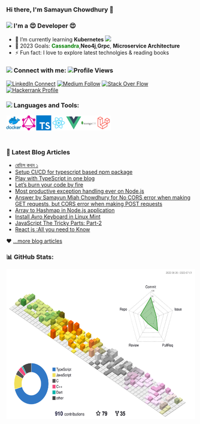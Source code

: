 ### Hi there, I'm Samayun Chowdhury 👋

<!-- ![Banner](https://user-images.githubusercontent.com/31636535/133980556-5e36795a-0f7f-4c0f-a076-013c0f07b233.gif) -->

### <img src="https://c.tenor.com/_DOBjnGspYAAAAAM/code-coding.gif" width="20"/> I'm a 😍 Developer 😍
- 🌱 I’m currently learning <b class="H1">Kubernetes <img src="https://kubernetes.io/images/nav_logo.svg" width="150"/>  </b> 
- 🥅 2023 Goals: <b style="color: green"> Cassandra</b>,<b>Neo4j</b>,<b>Grpc</b>, <b>Microservice Architecture </b>
- ⚡ Fun fact: I love to explore latest technolgies & reading books

<!-- <table style="border:5px red;color:red;display:none;">
 <tr border="0">
  <td border="0">
<img align="left" alt="Docker" height="300" src="./profile-3d-contrib/profile-season-animate.svg" />
  </td>
    <td border="0"> <img src="https://c.tenor.com/_DOBjnGspYAAAAAM/code-coding.gif" /></td>
 </tr>
</table> -->

### <img src="https://c.tenor.com/9q2hehDWaQYAAAAi/sending-love-cute.gif" width="50"> Connect with me: ![Profile Views ](https://komarev.com/ghpvc/?username=samayun&label=Profile%20Views&color=3cb480)

[![LinkedIn Connect](https://img.shields.io/badge/Connect_LinkedIn-0077B5?style=for-the-badge&logo=linkedin&logoColor=white)](https://bd.linkedin.com/in/samayun)
[![Medium Follow](https://img.shields.io/badge/Blogs-12100E?style=for-the-badge&logo=medium&logoColor=white)](https://medium.com/@samayunmc)
[![Stack Over Flow](https://img.shields.io/badge/Questions-FE7A16?style=for-the-badge&logo=stack-overflow&logoColor=white)](https://stackoverflow.com/users/12932846/samayun-miah-chowdhury)
[![Hackerrank Profile](https://img.shields.io/badge/-Hackerrank-2EC866?style=for-the-badge&logo=HackerRank&logoColor=white)](https://hackerrank.com/samayunmc)
<br />

<!--
<img src="https://github-readme-stats.vercel.app/api/top-langs?username=samayun&show_icons=true&theme=vue&title_color=white&locale=en&layout=compact" alt="Samayun Chowdhury" width="500px" style="margin-left: 20px;" /> -->

### <img src="https://c.tenor.com/U45Q8YaJzBUAAAAC/moti-hearts.gif" width="50"> Languages and Tools:

[<img align="left" alt="Docker" width="40px" src="https://raw.githubusercontent.com/github/explore/80688e429a7d4ef2fca1e82350fe8e3517d3494d/topics/docker/docker.png" />][dockerplaylist]

<!-- [<img align="left" alt="kubernetes" width="40px" src="https://raw.githubusercontent.com/github/explore/80688e429a7d4ef2fca1e82350fe8e3517d3494d/topics/kubernetes/kubernetes.png" />][kubernetes] -->

[<img align="left" alt="GraphQL" width="40px" src="https://raw.githubusercontent.com/github/explore/80688e429a7d4ef2fca1e82350fe8e3517d3494d/topics/graphql/graphql.png" />][graphqlplaylist]

[<img align="left" alt="TypeScript" width="40px" src="https://raw.githubusercontent.com/github/explore/80688e429a7d4ef2fca1e82350fe8e3517d3494d/topics/typescript/typescript.png" />][typescript]

[<img align="left" alt="React" width="40px" src="https://raw.githubusercontent.com/github/explore/80688e429a7d4ef2fca1e82350fe8e3517d3494d/topics/react/react.png" />][reactplaylist]


[<img align="left" alt="Vue JS" width="40px" src="https://raw.githubusercontent.com/github/explore/80688e429a7d4ef2fca1e82350fe8e3517d3494d/topics/vue/vue.png" />][vueplaylist]


[<img align="left" alt="MongoDB" width="40px" src="https://raw.githubusercontent.com/github/explore/80688e429a7d4ef2fca1e82350fe8e3517d3494d/topics/mongodb/mongodb.png" />][webdevplaylist]

[<img align="left" alt="Laravel" width="40px" src="https://raw.githubusercontent.com/github/explore/80688e429a7d4ef2fca1e82350fe8e3517d3494d/topics/laravel/laravel.png" />][laravelplaylist]
<br/>


<!-- &nbsp;<img align="center" src="https://github-readme-stats.vercel.app/api?username=samayun&hide_border=true&show_icons=true&theme=mona=kali&title_color=3cb480&locale=en" alt="Samayun Chowdhury" width="550px" /> -->

<!-- ![GitHub Streak](https://github-readme-streak-stats.herokuapp.com?user=samayun&theme=vue&hide_border=true&ring=F25822&fire=E25822&currStreakLabel=E25822) -->

<!-- ![Contribution Graph](https://activity-graph.herokuapp.com/graph?username=samayun&theme=vue&bg_color=fffff0&color=708090&line=24292e&point=24292e&area=true&hide_border=true) -->
<br/>
<br/>


### 📝 Latest Blog Articles

<!-- BLOG-POST-LIST:START -->
- [রেডিস কথন ১](https://samayun.medium.com/%E0%A6%B0%E0%A7%87%E0%A6%A1%E0%A6%BF%E0%A6%B8-%E0%A6%95%E0%A6%A5%E0%A6%A8-%E0%A7%A7-3da03a6e94db?source=rss-39ef8cdf061a------2)
- [Setup CI/CD for typescript based npm package](https://samayun.medium.com/setup-ci-cd-for-typescript-based-npm-package-3f3c6354b143?source=rss-39ef8cdf061a------2)
- [Play with TypeScript in one blog](https://dev.to/samayun/play-with-typescript-in-one-blog-204g)
- [Let’s burn your code by fire](https://samayun.medium.com/lets-burn-your-code-by-fire-dffb383e0634?source=rss-39ef8cdf061a------2)
- [Most productive exception handling ever on Node.js](https://samayun.medium.com/most-productive-exception-handling-ever-on-node-js-96828aac83cf?source=rss-39ef8cdf061a------2)
- [Answer by Samayun Miah Chowdhury for No CORS error when making GET requests, but CORS error when making POST requests](https://stackoverflow.com/questions/70165722/no-cors-error-when-making-get-requests-but-cors-error-when-making-post-requests/70166231#70166231)
- [Array to Hashmap in Node.js application](https://samayun.medium.com/array-to-hashmap-in-node-js-application-36862cb8746c?source=rss-39ef8cdf061a------2)
- [Install Avro Keyboard in Linux Mint](https://samayun.medium.com/install-avro-keyboard-in-linux-mint-c88be1239d85?source=rss-39ef8cdf061a------2)
- [JavaScript The Tricky Parts: Part-2](https://samayun.medium.com/javascript-the-tricky-parts-part-2-1cf32a8dd825?source=rss-39ef8cdf061a------2)
- [React js :All you need to Know](https://samayun.medium.com/react-js-all-you-need-to-know-54902c247eab?source=rss-39ef8cdf061a------2)
<!-- BLOG-POST-LIST:END -->

❤️ [...more blog articles](https://samayun.medium.com)  


### 📊 GitHub Stats:
<img align="left" alt="Docker" src="./profile-3d-contrib/profile-season-animate.svg" height="400px" />

<!--
<table style="border:5px red;color:red;display:none;">
 <tr border="0">
  <td border="0" width="50%">
  
  </td>
  <td border="0"> <img align="left" alt="Docker" src="./profile-3d-contrib/profile-season-animate.svg" /> </td>
 </tr>
</table>
-->

<!-- ![3D Image](./profile-3d-contrib/profile-season-animate.svg) -->



[banner]: https://media-exp1.licdn.com/dms/image/C5616AQHQz0FrV4bLEQ/profile-displaybackgroundimage-shrink_350_1400/0/1623739764608?e=1635984000&v=beta&t=l0lyl6NmBRwIvF1pm_4C9lmYMq-7J1obJ812lY3XAtk
[office]: https://www.linkedin.com/company/sayburgh-solution
[website]: https://github.com/samayun
[twitter]: https://twitter.com/samayunmc
[linkedin]: https://linkedin.com/in/samayun
[webdevplaylist]: https://github.com/samayun?tab=repositories
[jsplaylist]: https://github.com/samayun?tab=repositories&q=js
[cssplaylist]: https://github.com/samayun?tab=repositories&q=css
[dockerplaylist]: https://github.com/samayun?tab=repositories&q=docker
[reactplaylist]: https://github.com/samayun?tab=repositories&q=react
[reduxplaylist]: https://github.com/samayun?tab=repositories&q=redux
[vueplaylist]: https://github.com/samayun?tab=repositories&q=vue
[firebaseplaylist]: https://github.com/samayun?tab=repositories&q=firebase
[nestplaylist]: https://github.com/samayun?tab=repositories&q=nest
[laravelplaylist]: https://github.com/samayun?tab=repositories&q=laravel
[graphqlplaylist]: https://github.com/samayun?tab=repositories&q=graphql
[mysql]: https://github.com/samayun?tab=repositories&q=mysql
[typescript]: https://github.com/samayun?tab=repositories&q=typescript
[kubernetes]: https://github.com/samayun?tab=repositories&q=kubernetes
